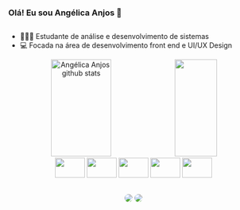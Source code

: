 ### Olá! Eu sou Angélica Anjos 👋

##

- 👩🏽‍💻 Estudante de análise e desenvolvimento de sistemas
- 💻 Focada na área de desenvolvimento front end e UI/UX Design

<div align="center">  
  <img width="49%" height="195px" src="https://github-readme-stats.vercel.app/api?username=Angellica06&show_icons=true&count_private=true&hide_border=true&title_color=ffd700&icon_color=ffd700&text_color=c9d1d9&bg_color=0d1117" alt="Angélica Anjos github stats" /> 
  <img width="41%" height="195px" src="https://github-readme-stats.vercel.app/api/top-langs/?username=Angellica06&layout=compact&hide_border=true&title_color=ffd700&text_color=ffd700&bg_color=0d1117" />
</div>

<div style="display: inline_block" align="center">
    <img height="40" width="60" src="https://cdn.jsdelivr.net/gh/devicons/devicon@latest/icons/html5/html5-original.svg" />  
    <img height="40" width="60" src="https://cdn.jsdelivr.net/gh/devicons/devicon@latest/icons/css3/css3-original.svg" />
    <img height="40" width="60" src="https://cdn.jsdelivr.net/gh/devicons/devicon@latest/icons/javascript/javascript-original.svg" />
    <img height="40" width="60" src="https://cdn.jsdelivr.net/gh/devicons/devicon@latest/icons/vuejs/vuejs-original.svg" />
    <img height="40" width="60" src="https://cdn.jsdelivr.net/gh/devicons/devicon@latest/icons/figma/figma-original.svg" />
</div>


##

<div align="center"> 
  <a href="mailto:angellica.anjos2@gamil.com" target="_blank"><img src="https://img.shields.io/badge/Gmail-D14836?style=for-the-badge&logo=gmail&logoColor=white" style="border-radius: 30px" target="_blank"></a>
  <a href="https://www.linkedin.com/in/angélica-anjos6" target="_blank"><img src="https://img.shields.io/badge/-LinkedIn-%230077B5?style=for-the-badge&logo=linkedin&logoColor=white" style="border-radius: 30px" 
  target="_blank"></a> 
</div>


